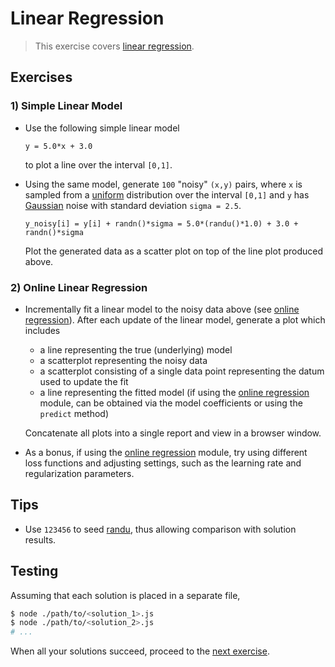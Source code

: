 # Linear Regression

> This exercise covers [linear regression][linear-regression].


## Exercises

<!-- TODO: stream version, including random data generation -->
<!-- TODO: various example use cases with real-world datasets; e.g., predicting home prices based on square footage -->

### 1) Simple Linear Model

* Use the following simple linear model

  ``` text
  y = 5.0*x + 3.0
  ```

  to plot a line over the interval `[0,1]`.

* Using the same model, generate `100` "noisy" `(x,y)` pairs, where `x` is sampled from a [uniform][randu] distribution over the interval `[0,1]` and `y` has [Gaussian][randn] noise with standard deviation `sigma = 2.5`.

  ``` text
  y_noisy[i] = y[i] + randn()*sigma = 5.0*(randu()*1.0) + 3.0 + randn()*sigma 
  ```

  Plot the generated data as a scatter plot on top of the line plot produced above.


### 2) Online Linear Regression

* Incrementally fit a linear model to the noisy data above (see [online regression][online-regression]). After each update of the linear model, generate a plot which includes

  - a line representing the true (underlying) model
  - a scatterplot representing the noisy data
  - a scatterplot consisting of a single data point representing the datum used to update the fit
  - a line representing the fitted model (if using the [online regression][online-regression] module, can be obtained via the model coefficients or using the `predict` method)

  Concatenate all plots into a single report and view in a browser window.

* As a bonus, if using the [online regression][online-regression] module, try using different loss functions and adjusting settings, such as the learning rate and regularization parameters.


## Tips

* Use `123456` to seed [randu][randu], thus allowing comparison with solution results.


## Testing

Assuming that each solution is placed in a separate file,

``` bash
$ node ./path/to/<solution_1>.js
$ node ./path/to/<solution_2>.js
# ...
```

When all your solutions succeed, proceed to the [next exercise][next-exercise].


<!-- <links> -->

[linear-regression]: https://en.wikipedia.org/wiki/Linear_regression
[online-regression]: https://github.com/stdlib-js/stdlib/tree/develop/lib/node_modules/%40stdlib/math/ml/online-sgd-regression

[randu]: https://github.com/stdlib-js/stdlib/tree/develop/lib/node_modules/%40stdlib/math/base/random/randu
[randn]: https://github.com/stdlib-js/stdlib/tree/develop/lib/node_modules/%40stdlib/math/base/random/randn

[next-exercise]: https://github.com/stdlib-js/stdlib/blob/develop/workshops/numeric-computing/exercises/

<!-- </links> -->
